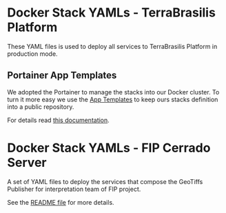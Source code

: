 # Docker Stack YAMLs - TerraBrasilis Platform

These YAML files is used to deploy all services to TerraBrasilis Platform in production mode.

## Portainer App Templates

We adopted the Portainer to manage the stacks into our Docker cluster. To turn it more easy we use the [App Templates](https://github.com/Terrabrasilis/docker-stacks/tree/master/portainer-template) to keep ours stacks definition into a public repository.

For details read [this documentation](https://portainer.readthedocs.io/en/stable/templates.html).


# Docker Stack YAMLs - FIP Cerrado Server

A set of YAML files to deploy the services that compose the GeoTiffs Publisher for interpretation team of FIP project.

See the [README file](services/geoserver-publisher) for more details.